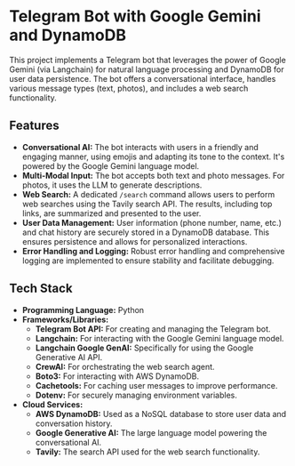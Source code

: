 # Telegram Bot with Google Gemini and DynamoDB

This project implements a Telegram bot that leverages the power of Google Gemini (via Langchain) for natural language processing and DynamoDB for user data persistence.  The bot offers a conversational interface, handles various message types (text, photos), and includes a web search functionality.

## Features

* **Conversational AI:**  The bot interacts with users in a friendly and engaging manner, using emojis and adapting its tone to the context.  It's powered by the Google Gemini language model.
* **Multi-Modal Input:**  The bot accepts both text and photo messages.  For photos, it uses the LLM to generate descriptions.
* **Web Search:** A dedicated `/search` command allows users to perform web searches using the Tavily search API.  The results, including top links, are summarized and presented to the user.
* **User Data Management:** User information (phone number, name, etc.) and chat history are securely stored in a DynamoDB database.  This ensures persistence and allows for personalized interactions.
* **Error Handling and Logging:** Robust error handling and comprehensive logging are implemented to ensure stability and facilitate debugging.

## Tech Stack

* **Programming Language:** Python
* **Frameworks/Libraries:**
    * **Telegram Bot API:** For creating and managing the Telegram bot.
    * **Langchain:** For interacting with the Google Gemini language model.
    * **Langchain Google GenAI:**  Specifically for using the Google Generative AI API.
    * **CrewAI:** For orchestrating the web search agent.
    * **Boto3:** For interacting with AWS DynamoDB.
    * **Cachetools:** For caching user messages to improve performance.
    * **Dotenv:** For securely managing environment variables.
* **Cloud Services:**
    * **AWS DynamoDB:**  Used as a NoSQL database to store user data and conversation history.
    * **Google Generative AI:** The large language model powering the conversational AI.
    * **Tavily:**  The search API used for the web search functionality.
